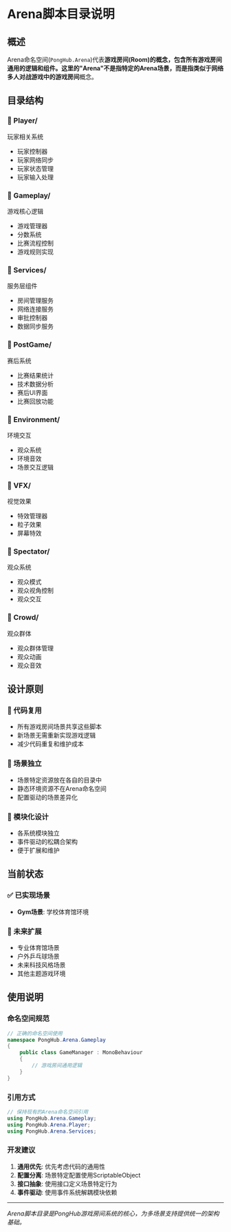 # Arena脚本目录说明

## 概述

Arena命名空间(`PongHub.Arena`)代表**游戏房间(Room)**的概念，包含所有游戏房间通用的逻辑和组件。这里的"Arena"不是指特定的Arena场景，而是指类似于网络多人对战游戏中的**游戏房间**概念。

## 目录结构

### 📁 Player/

玩家相关系统

- 玩家控制器
- 玩家网络同步
- 玩家状态管理
- 玩家输入处理

### 📁 Gameplay/

游戏核心逻辑

- 游戏管理器
- 分数系统
- 比赛流程控制
- 游戏规则实现

### 📁 Services/

服务层组件
- 房间管理服务
- 网络连接服务
- 审批控制器
- 数据同步服务

### 📁 PostGame/

赛后系统

- 比赛结果统计
- 技术数据分析
- 赛后UI界面
- 比赛回放功能

### 📁 Environment/

环境交互

- 观众系统
- 环境音效
- 场景交互逻辑

### 📁 VFX/

视觉效果

- 特效管理器
- 粒子效果
- 屏幕特效

### 📁 Spectator/

观众系统

- 观众模式
- 观众视角控制
- 观众交互

### 📁 Crowd/

观众群体

- 观众群体管理
- 观众动画
- 观众音效

## 设计原则

### 🔄 代码复用

- 所有游戏房间场景共享这些脚本
- 新场景无需重新实现游戏逻辑
- 减少代码重复和维护成本

### 🎯 场景独立

- 场景特定资源放在各自的目录中
- 静态环境资源不在Arena命名空间
- 配置驱动的场景差异化

### 🔧 模块化设计

- 各系统模块独立
- 事件驱动的松耦合架构
- 便于扩展和维护

## 当前状态

### ✅ 已实现场景

- **Gym场景**: 学校体育馆环境

### 🔮 未来扩展

- 专业体育馆场景
- 户外乒乓球场景
- 未来科技风格场景
- 其他主题游戏环境

## 使用说明

### 命名空间规范

```csharp
// 正确的命名空间使用
namespace PongHub.Arena.Gameplay
{
    public class GameManager : MonoBehaviour
    {
        // 游戏房间通用逻辑
    }
}
```

### 引用方式

```csharp
// 保持现有的Arena命名空间引用
using PongHub.Arena.Gameplay;
using PongHub.Arena.Player;
using PongHub.Arena.Services;
```

### 开发建议

1. **通用优先**: 优先考虑代码的通用性
2. **配置分离**: 场景特定配置使用ScriptableObject
3. **接口抽象**: 使用接口定义场景特定行为
4. **事件驱动**: 使用事件系统解耦模块依赖

---

*Arena脚本目录是PongHub游戏房间系统的核心，为多场景支持提供统一的架构基础。*
